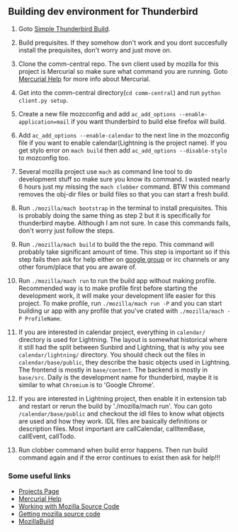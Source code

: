 ## Building dev environment for Thunderbird

1. Goto [Simple Thunderbird Build](https://developer.mozilla.org/en-US/docs/Mozilla/Developer_guide/Build_Instructions/Simple_Thunderbird_build).

2. Build prequisites. If they somehow don't work and you dont succesfully install the prequisites, don't worry and just move on.

3. Clone the comm-central repo. The svn client used by mozilla for this project is Mercurial so make sure what command you are running. Goto [Mercurial Help](https://developer.mozilla.org/en-US/docs/Mercurial) for more info about Mercurial.

4. Get into the comm-central directory(`cd comm-central`) and run `python client.py setup`.

5. Create a new file mozcconfig and add `ac_add_options --enable-application=mail` if you want thunderbird to build else firefox will build.

6. Add `ac_add_options --enable-calendar` to the next line in the mozconfig file if you want to enable calendar(Lightning is the project name). If you get stylo error on `mach build` then add `ac_add_options --disable-stylo` to mozconfig too.

7. Several mozilla project use `mach` as command line tool to do development stuff so make sure you know its command. I wasted nearly 6 hours just my missing the `mach clobber` command. BTW this command removes the obj-dir files or build files so that you can start a fresh build.

8. Run `./mozilla/mach bootstrap` in the terminal to install prequisites. This is probably doing the same thing as step 2 but it is specifically for thunderbird maybe. Although I am not sure. In case this commands fails, don't worry just follow the steps.

9. Run `./mozilla/mach build` to build the the repo. This command will probably take significant amount of time. This step is important so if this step fails then ask for help either on [google group](https://groups.google.com/forum/#!forum/mozilla.dev.builds) or irc channels or any other forum/place that you are aware of.

10. Run `./mozilla/mach run` to run the build app without making profile. Recommended way is to make profile first before starting the development work, it will make your development life easier for this project. To make profile, run `./mozilla/mach run -P` and you can start building ur app with any profile that you've crated with `./mozilla/mach -P ProfileName`.

11. If you are interested in calendar project, everything in `calendar/` directory is used for Lightning. The layout is somewhat historical where it still had the split between Sunbird and Lightning, that is why you see `calendar/lightning/` directory. You should check out the files in `calendar/base/public`, they describe the basic objects used in Lightning. The frontend is mostly in `base/content`. The backend is mostly in `base/src`. Daily is the development name for thunderbird, maybe it is similar to what `Chromium` is to 'Google Chrome'.

12. If you are interested in Lightning project, then enable it in extension tab and restart or rerun the build by './mozilla/mach run'. You can goto `/calendar/base/public` and checkout the idl files to know what objects are used and how they work. IDL files are basically definitions or description files. Most important are calICalendar, calIItemBase, calIEvent, calITodo.

13. Run clobber command when build error happens. Then run build command again and if the error continues to exist then ask for help!!!

### Some useful links
* [Projects Page](https://wiki.mozilla.org/Community:SummerOfCode17#Calendar)
* [Mercurial Help](https://developer.mozilla.org/en-US/docs/Mercurial) 
* [Working with Mozilla Source Code ](https://developer.mozilla.org/en-US/docs/Mozilla/Developer_guide/Source_Code)
* [Getting mozilla source code](https://developer.mozilla.org/en-US/docs/Mozilla/Developer_guide/Source_Code/Mercurial)
* [MozillaBuild](https://wiki.mozilla.org/MozillaBuild)
